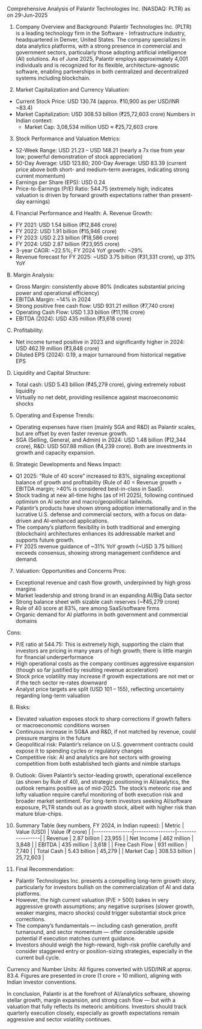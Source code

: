 Comprehensive Analysis of Palantir Technologies Inc. (NASDAQ: PLTR) as on 29-Jun-2025

1. Company Overview and Background:
Palantir Technologies Inc. (PLTR) is a leading technology firm in the Software - Infrastructure industry, headquartered in Denver, United States. The company specializes in data analytics platforms, with a strong presence in commercial and government sectors, particularly those adopting artificial intelligence (AI) solutions. As of June 2025, Palantir employs approximately 4,001 individuals and is recognized for its flexible, architecture-agnostic software, enabling partnerships in both centralized and decentralized systems including blockchain.

2. Market Capitalization and Currency Valuation:
- Current Stock Price: USD 130.74 (approx. ₹10,900 as per USD/INR ~83.4)
- Market Capitalization: USD 308.53 billion (₹25,72,603 crore)
Numbers in Indian context:
  - Market Cap: 3,08,534 million USD ≈ ₹25,72,603 crore

3. Stock Performance and Valuation Metrics:
- 52-Week Range: USD 21.23 – USD 148.21 (nearly a 7x rise from year low; powerful demonstration of stock appreciation)
- 50-Day Average: USD 123.80; 200-Day Average: USD 83.39 (current price above both short- and medium-term averages, indicating strong current momentum)
- Earnings per Share (EPS): USD 0.24
- Price-to-Earnings (P/E) Ratio: 544.75 (extremely high; indicates valuation is driven by forward growth expectations rather than present-day earnings)

4. Financial Performance and Health:
A. Revenue Growth:
  - FY 2021: USD 1.54 billion (₹12,846 crore)
  - FY 2022: USD 1.91 billion (₹15,946 crore)
  - FY 2023: USD 2.23 billion (₹18,586 crore)
  - FY 2024: USD 2.87 billion (₹23,955 crore)
  - 3-year CAGR: ~22.5%; FY 2024 YoY growth: ~29%
  - Revenue forecast for FY 2025: ~USD 3.75 billion (₹31,331 crore), up 31% YoY

B. Margin Analysis:
  - Gross Margin: consistently above 80% (indicates substantial pricing power and operational efficiency)
  - EBITDA Margin: ~14% in 2024
  - Strong positive free cash flow: USD 931.21 million (₹7,740 crore)
  - Operating Cash Flow: USD 1.33 billion (₹11,116 crore)
  - EBITDA (2024): USD 435 million (₹3,618 crore)

C. Profitability:
  - Net income turned positive in 2023 and significantly higher in 2024: USD 462.19 million (₹3,848 crore)
  - Diluted EPS (2024): 0.19, a major turnaround from historical negative EPS

D. Liquidity and Capital Structure:
  - Total cash: USD 5.43 billion (₹45,279 crore), giving extremely robust liquidity
  - Virtually no net debt, providing resilience against macroeconomic shocks

5. Operating and Expense Trends:
- Operating expenses have risen (mainly SGA and R&D) as Palantir scales, but are offset by even faster revenue growth.
- SGA (Selling, General, and Admin) in 2024: USD 1.48 billion (₹12,344 crore), R&D: USD 507.88 million (₹4,239 crore). Both are investments in growth and capacity expansion.

6. Strategic Developments and News Impact:
- Q1 2025: “Rule of 40 score” increased to 83%, signaling exceptional balance of growth and profitability (Rule of 40 = Revenue growth + EBITDA margin; >40% is considered best-in-class in SaaS).
- Stock trading at new all-time highs (as of H1 2025), following continued optimism on AI sector and macro/geopolitical tailwinds.
- Palantir’s products have shown strong adoption internationally and in the lucrative U.S. defense and commercial sectors, with a focus on data-driven and AI-enhanced applications.
- The company’s platform flexibility in both traditional and emerging (blockchain) architectures enhances its addressable market and supports future growth.
- FY 2025 revenue guidance of ~31% YoY growth (~USD 3.75 billion) exceeds consensus, showing strong management confidence and demand.

7. Valuation: Opportunities and Concerns
Pros:
- Exceptional revenue and cash flow growth, underpinned by high gross margins
- Market leadership and strong brand in an expanding AI/Big Data sector
- Strong balance sheet with sizable cash reserves (~₹45,279 crore)
- Rule of 40 score at 83%, rare among SaaS/software firms
- Organic demand for AI platforms in both government and commercial domains

Cons:
- P/E ratio at 544.75: This is extremely high, supporting the claim that investors are pricing in many years of high growth; there is little margin for financial underperformance
- High operational costs as the company continues aggressive expansion (though so far justified by resulting revenue acceleration)
- Stock price volatility may increase if growth expectations are not met or if the tech sector re-rates downward
- Analyst price targets are split (USD 101 – 155), reflecting uncertainty regarding long-term valuation

8. Risks:
- Elevated valuation exposes stock to sharp corrections if growth falters or macroeconomic conditions worsen
- Continuous increase in SG&A and R&D, if not matched by revenue, could pressure margins in the future
- Geopolitical risk: Palantir’s reliance on U.S. government contracts could expose it to spending cycles or regulatory changes
- Competitive risk: AI and analytics are hot sectors with growing competition from both established tech giants and nimble startups

9. Outlook:
Given Palantir’s sector-leading growth, operational excellence (as shown by Rule of 40), and strategic positioning in AI/analytics, the outlook remains positive as of mid-2025. The stock’s meteoric rise and lofty valuation require careful monitoring of both execution risk and broader market sentiment. For long-term investors seeking AI/software exposure, PLTR stands out as a growth stock, albeit with higher risk than mature blue-chips.

10. Summary Table (key numbers, FY 2024, in Indian rupees):
| Metric         | Value (USD)     | Value (₹ crore)  |
|----------------|-----------------|------------------|
| Revenue        | 2.87 billion    | 23,955           |
| Net Income     | 462 million     | 3,848            |
| EBITDA         | 435 million     | 3,618            |
| Free Cash Flow | 931 million     | 7,740            |
| Total Cash     | 5.43 billion    | 45,279           |
| Market Cap     | 308.53 billion  | 25,72,603        |

11. Final Recommendation:
- Palantir Technologies Inc. presents a compelling long-term growth story, particularly for investors bullish on the commercialization of AI and data platforms.
- However, the high current valuation (P/E > 500) bakes in very aggressive growth assumptions; any negative surprises (slower growth, weaker margins, macro shocks) could trigger substantial stock price corrections.
- The company’s fundamentals — including cash generation, profit turnaround, and sector momentum — offer considerable upside potential if execution matches current guidance.
- Investors should weigh the high-reward, high-risk profile carefully and consider staggered entry or position-sizing strategies, especially in the current bull cycle.

Currency and Number Units: All figures converted with USD/INR at approx. 83.4. Figures are presented in crore (1 crore = 10 million), aligning with Indian investor conventions.

In conclusion, Palantir is at the forefront of AI/analytics software, showing stellar growth, margin expansion, and strong cash flow — but with a valuation that fully reflects its meteoric ambitions. Investors should track quarterly execution closely, especially as growth expectations remain aggressive and sector volatility continues.